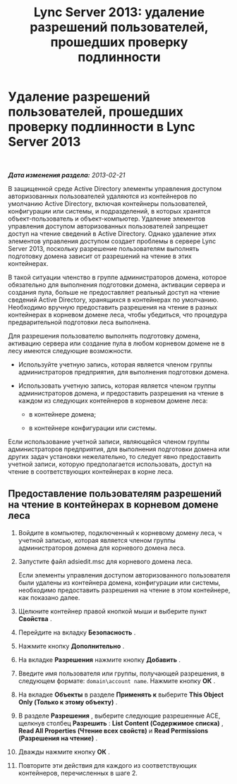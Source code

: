 ﻿---
title: 'Lync Server 2013: удаление разрешений пользователей, прошедших проверку подлинности'
TOCTitle: Удаление разрешений пользователей, прошедших проверку подлинности
ms:assetid: 5fcd70a5-813a-4076-9bb6-5b0d47505038
ms:mtpsurl: https://technet.microsoft.com/ru-ru/library/Gg398425(v=OCS.15)
ms:contentKeyID: 49309929
ms.date: 05/19/2016
mtps_version: v=OCS.15
ms.translationtype: HT
---

# Удаление разрешений пользователей, прошедших проверку подлинности в Lync Server 2013

 

_**Дата изменения раздела:** 2013-02-21_

В защищенной среде Active Directory элементы управления доступом авторизованных пользователей удаляются из контейнеров по умолчанию Active Directory, включая контейнеры пользователей, конфигурации или системы, и подразделений, в которых хранятся объект-пользователь и объект-компьютер. Удаление элементов управления доступом авторизованных пользователей запрещает доступ на чтение сведений в Active Directory. Однако удаление этих элементов управления доступом создает проблемы в сервере Lync Server 2013, поскольку разрешение пользователям выполнять подготовку домена зависит от разрешений на чтение в этих контейнерах.

В такой ситуации членство в группе администраторов домена, которое обязательно для выполнения подготовки домена, активации сервера и создания пула, больше не предоставляет реальный доступ на чтение сведений Active Directory, хранящихся в контейнерах по умолчанию. Необходимо вручную предоставить разрешения на чтение в разных контейнерах в корневом домене леса, чтобы убедиться, что процедура предварительной подготовки леса выполнена.

Для разрешения пользователю выполнять подготовку домена, активацию сервера или создание пула в любом корневом домене не в лесу имеются следующие возможности.

  - Используйте учетную запись, которая является членом группы администраторов предприятия, для выполнения подготовки домена.

  - Использовать учетную запись, которая является членом группы администраторов домена, и предоставить разрешения на чтение в каждом из следующих контейнеров в корневом домене леса:
    
      - в контейнере домена;
    
      - в контейнере конфигурации или системы.

Если использование учетной записи, являющейся членом группы администраторов предприятия, для выполнения подготовки домена или других задач установки нежелательно, то следует явно предоставить учетной записи, которую предполагается использовать, доступ на чтение в соответствующих контейнерах в корне леса.

## Предоставление пользователям разрешений на чтение в контейнерах в корневом домене леса

1.  Войдите в компьютер, подключенный к корневому домену леса, ч учетной записью, которая является членом группы администраторов домена для корневого домена леса.

2.  Запустите файл adsiedit.msc для корневого домена леса.
    
    Если элементы управления доступом авторизованного пользователя были удалены из контейнера домена, конфигурации или системы, необходимо предоставить разрешения на чтение в этом контейнере, как показано далее.

3.  Щелкните контейнер правой кнопкой мыши и выберите пункт **Свойства** .

4.  Перейдите на вкладку **Безопасность** .

5.  Нажмите кнопку **Дополнительно** .

6.  На вкладке **Разрешения** нажмите кнопку **Добавить** .

7.  Введите имя пользователя или группы, получающей разрешения, в следующем формате: `domain\account name`. Нажмите кнопку **ОК** .

8.  На вкладке **Объекты** в разделе **Применять к** выберите **This Object Only (Только к этому объекту)** .

9.  В разделе **Разрешения** , выберите следующие разрешенные ACE, щелкнув столбец **Разрешить** : **List Content (Содержимое списка)** , **Read All Properties (Чтение всех свойств)** и **Read Permissions (Разрешения на чтение)** .

10. Дважды нажмите кнопку **ОК** .

11. Повторите эти действия для каждого из соответствующих контейнеров, перечисленных в шаге 2.

